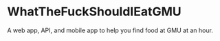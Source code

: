 WhatTheFuckShouldIEatGMU
========================

A web app, API, and mobile app to help you find food at GMU at an hour.